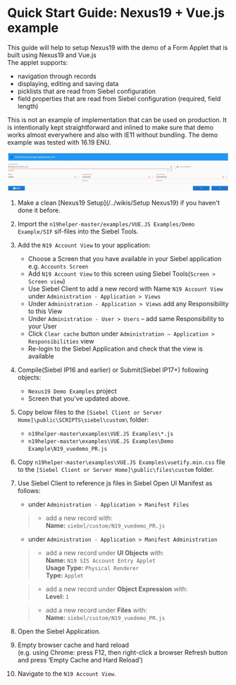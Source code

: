 # Quick Start Guide: Nexus19 + Vue.js example

This guide will help to setup Nexus19 with the demo of a Form Applet that is built using Nexus19 and Vue.js
<br>The applet supports:
- navigation through records
- displaying, editing and saving data
- picklists that are read from Siebel configuration
- field properties that are read from Siebel configuration (required, field length)

This is not an example of implementation that can be used on production. It is intentionally kept straightforward and inlined to make sure that demo works almost everywhere and also with IE11 without bundling. 
The demo example was tested with 16.19 ENU.

 ![result](demo_vuejs.png)

1. Make a clean [Nexus19 Setup](/../wikis/Setup Nexus19) if you haven't done it before.
1. Import the `n19helper-master/examples/VUE.JS Examples/Demo Example/SIF` sif-files into the Siebel Tools.
1. Add the `N19 Account View` to your application: 
      * Choose a Screen that you have available in your Siebel application e.g. `Accounts Screen`
      * Add `N19 Account View` to this screen using Siebel Tools(`Screen > Screen view`)
      * Use Siebel Client to add a new record with Name `N19 Account View` under `Administration - Application > Views`
      * Under `Administration - Application > Views` add any Responsibility to this View
      * Under `Administration - User > Users` – add same Responsibility to your User
      * Click `Clear cache` button under `Administration – Application > Responsibilities` view
      * Re-login to the Siebel Application and check that the view is available
1. Compile(Siebel IP16 and earlier) or Submit(Siebel IP17+) following objects: 
    * `Nexus19 Demo Examples` project
    * Screen that you've updated above.
1. Copy below files to the `[Siebel Client or Server Home]\public\SCRIPTS\siebel\custom\` folder:
    * `n19helper-master\examples\VUE.JS Examples\*.js`
    * `n19helper-master\examples\VUE.JS Examples\Demo Example\N19_vuedemo_PR.js`
1. Copy `n19helper-master\examples\VUE.JS Examples\vuetify.min.css` file to the `[Siebel Client or Server Home]\public\files\custom` folder.
1. Use Siebel Client to reference js files in Siebel Open UI Manifest as follows:
	- under `Administration - Application > Manifest Files` 
	>- add a new record with: 
	><br>**Name:** `siebel/custom/N19_vuedemo_PR.js`

	- under `Administration - Application > Manifest Administration` 

   >- add a new record under **UI Objects** with: 
   >    <br>**Name:** `N19 SIS Account Entry Applet`
   >    <br>**Usage Type:** `Physical Renderer`
   >    <br>**Type:** `Applet`

   >- add a new record under **Object Expression** with:
   >    <br>**Level:** `1`


   >- add a new record under **Files** with:
   >    <br>**Name:** `siebel/custom/N19_vuedemo_PR.js`

1. Open the Siebel Application.
1. Empty browser cache and hard reload
   <br>(e.g. using Chrome: press F12, then right-click a browser Refresh button and press ‘Empty Cache and Hard Reload’)
1. Navigate to the `N19 Account View`.
